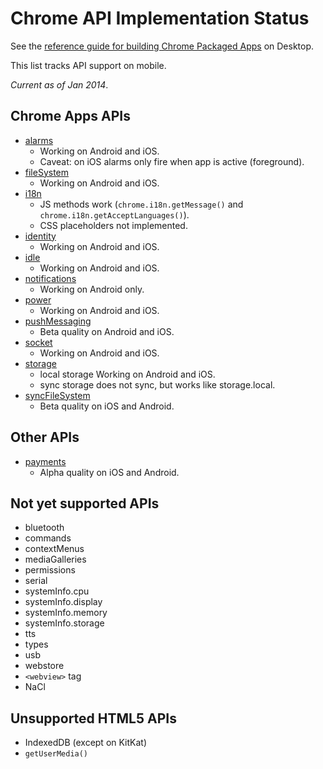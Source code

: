 # Chrome API Implementation Status

See the [reference guide for building Chrome Packaged Apps](http://developer.chrome.com/apps/about_apps.html) on Desktop.

This list tracks API support on mobile.

_Current as of Jan 2014_.

## Chrome Apps APIs

* [alarms](https://github.com/MobileChromeApps/chrome-cordova/tree/master/plugins/chrome.alarms)
    * Working on Android and iOS.
    * Caveat: on iOS alarms only fire when app is active (foreground).
* [fileSystem](https://github.com/MobileChromeApps/chrome-cordova/tree/master/plugins/chrome.fileSystem)
    * Working on Android and iOS.
* [i18n](https://github.com/MobileChromeApps/chrome-cordova/tree/master/plugins/chrome.i18n)
    * JS methods work (`chrome.i18n.getMessage()` and `chrome.i18n.getAcceptLanguages()`).
    * CSS placeholders not implemented.
* [identity](https://github.com/MobileChromeApps/chrome-cordova/tree/master/plugins/chrome.identity)
    * Working on Android and iOS.
* [idle](https://github.com/MobileChromeApps/chrome-cordova/tree/master/plugins/chrome.idle)
    * Working on Android and iOS.
* [notifications](https://github.com/MobileChromeApps/chrome-cordova/tree/master/plugins/chrome.notifications)
    * Working on Android only.
* [power](https://github.com/MobileChromeApps/chrome-cordova/tree/master/plugins/chrome.power)
    * Working on Android and iOS.
* [pushMessaging](https://github.com/MobileChromeApps/chrome-cordova/tree/master/plugins/chrome.pushMessaging)
    * Beta quality on Android and iOS.
* [socket](https://github.com/MobileChromeApps/chrome-cordova/tree/master/plugins/chrome.socket)
    * Working on Android and iOS.
* [storage](https://github.com/MobileChromeApps/chrome-cordova/tree/master/plugins/chrome.storage)
    * local storage Working on Android and iOS.
    * sync storage does not sync, but works like storage.local.
* [syncFileSystem](https://github.com/MobileChromeApps/chrome-cordova/tree/master/plugins/chrome.syncFileSystem)
    * Beta quality on iOS and Android.

## Other APIs

* [payments](https://github.com/MobileChromeApps/chrome-cordova/tree/master/plugins/google.payments)
    * Alpha quality on iOS and Android.

## Not yet supported APIs

* bluetooth
* commands
* contextMenus
* mediaGalleries
* permissions
* serial
* systemInfo.cpu
* systemInfo.display
* systemInfo.memory
* systemInfo.storage
* tts
* types
* usb
* webstore
* `<webview>` tag
* NaCl

## Unsupported HTML5 APIs

* IndexedDB (except on KitKat)
* `getUserMedia()`

